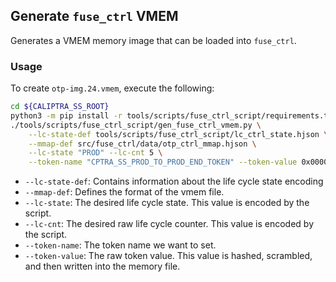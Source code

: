 ## Generate `fuse_ctrl` VMEM

Generates a VMEM memory image that can be loaded into `fuse_ctrl`.

### Usage

To create `otp-img.24.vmem`, execute the following:

```sh
cd ${CALIPTRA_SS_ROOT}
python3 -m pip install -r tools/scripts/fuse_ctrl_script/requirements.txt
./tools/scripts/fuse_ctrl_script/gen_fuse_ctrl_vmem.py \
    --lc-state-def tools/scripts/fuse_ctrl_script/lc_ctrl_state.hjson \
    --mmap-def src/fuse_ctrl/data/otp_ctrl_mmap.hjson \
    --lc-state "PROD" --lc-cnt 5 \
    --token-name "CPTRA_SS_PROD_TO_PROD_END_TOKEN" --token-value 0x0000000
```

* `--lc-state-def`: Contains information about the life cycle state encoding
* `--mmap-def`: Defines the format of the vmem file.
* `--lc-state`: The desired life cycle state. This value is encoded by the script.
* `--lc-cnt`: The desired raw life cycle counter. This value is encoded by the script.
* `--token-name`: The token name we want to set.
* `--token-value`: The raw token value. This value is hashed, scrambled, and then written into the memory file.
